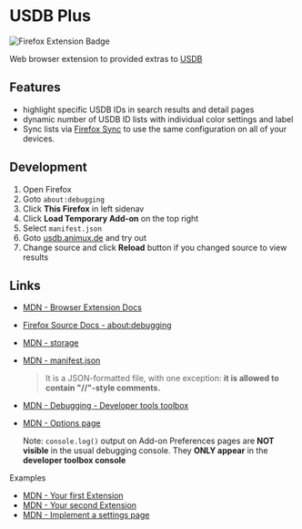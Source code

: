 # USDB Plus

![Firefox Extension Badge](https://img.shields.io/badge/Mozilla_Firefox-Mozilla_Firefox_Webbrowser?logo=firefoxbrowser&color=%2300539F)

Web browser extension to provided extras to [USDB](https://usdb.animux.de)

## Features

- highlight specific USDB IDs in search results and detail pages
- dynamic number of USDB ID lists with individual color settings and label
- Sync lists via [Firefox Sync](https://www.mozilla.org/de/firefox/sync/) to use the same configuration on all of your devices.

## Development

1. Open Firefox
2. Goto `about:debugging`
3. Click __This Firefox__ in left sidenav
4. Click __Load Temporary Add-on__ on the top right
5. Select `manifest.json`
6. Goto [usdb.animux.de](usdb.animux.de) and try out
7. Change source and click __Reload__ button if you changed source to view results

## Links

- [MDN - Browser Extension Docs](https://developer.mozilla.org/en-US/docs/Mozilla/Add-ons/WebExtensions)
- [Firefox Source Docs - about:debugging](https://firefox-source-docs.mozilla.org/devtools-user/about_colon_debugging/index.html)
- [MDN - storage](https://developer.mozilla.org/en-US/docs/Mozilla/Add-ons/WebExtensions/API/storage)
- [MDN - manifest.json](https://developer.mozilla.org/en-US/docs/Mozilla/Add-ons/WebExtensions/manifest.json)
  
  > It is a JSON-formatted file, with one exception: __it is allowed to contain "//"-style comments.__

- [MDN - Debugging - Developer tools toolbox](https://extensionworkshop.com/documentation/develop/debugging/#developer-tools-toolbox)
- [MDN - Options page](https://developer.mozilla.org/en-US/docs/Mozilla/Add-ons/WebExtensions/user_interface/Options_pages)

  Note: `console.log()` output on Add-on Preferences pages are __NOT visible__ in the usual debugging console. They __ONLY appear__ in the __developer toolbox console__

Examples

- [MDN - Your first Extension](https://developer.mozilla.org/en-US/docs/Mozilla/Add-ons/WebExtensions/Your_first_WebExtension)
- [MDN - Your second Extension](https://developer.mozilla.org/en-US/docs/Mozilla/Add-ons/WebExtensions/Your_second_WebExtension)
- [MDN - Implement a settings page](https://developer.mozilla.org/en-US/docs/Mozilla/Add-ons/WebExtensions/Implement_a_settings_page)